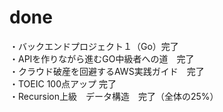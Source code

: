 # done
・バックエンドプロジェクト１（Go）完了</br>
・APIを作りながら進むGO中級者への道　完了</br>
・クラウド破産を回避するAWS実践ガイド　完了</br>
・TOEIC 100点アップ 完了</br>
・Recursion上級　データ構造　完了（全体の25%）</br>